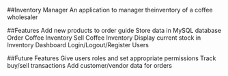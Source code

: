 ##Inventory Manager
An application to manager theinventory of a coffee wholesaler

##Features
Add new products to order guide
Store data in MySQL database
Order Coffee Inventory
Sell Coffee Inventory
Display current stock in Inventory Dashboard 
Login/Logout/Register Users

##Future Features
Give users roles and set appropriate permissions
Track buy/sell transactions
Add customer/vendor data for orders